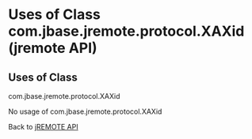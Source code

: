 # Uses of Class com.jbase.jremote.protocol.XAXid (jremote API)

<PageHeader />

## Uses of Class
com.jbase.jremote.protocol.XAXid

No usage of com.jbase.jremote.protocol.XAXid

Back to [jREMOTE API](com_jbase_jremote_package-summary)
